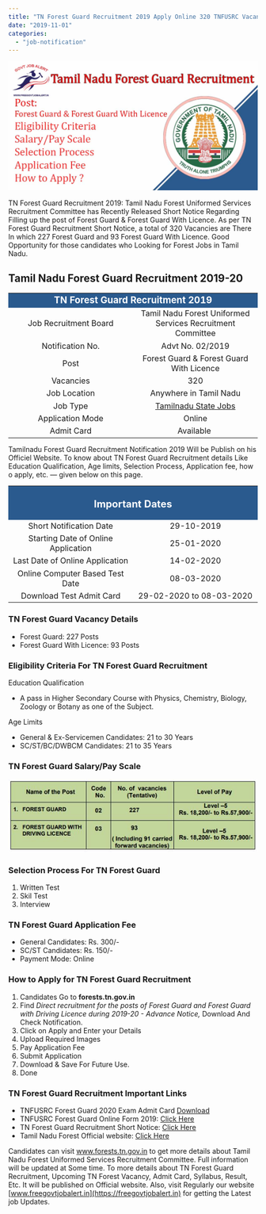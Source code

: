 ```yaml
---
title: "TN Forest Guard Recruitment 2019 Apply Online 320 TNFUSRC Vacancy"
date: "2019-11-01"
categories: 
  - "job-notification"
---
```


![TN Forest Guard Recruitment](images/Tamil-Nadu-Forest-Guard-Recruitment.jpg)

TN Forest Guard Recruitment 2019: Tamil Nadu Forest Uniformed Services Recruitment Committee has Recently Released Short Notice Regarding Filling up the post of Forest Guard & Forest Guard With Licence. As per TN Forest Guard Recruitment Short Notice, a total of 320 Vacancies are There In which 227 Forest Guard and 93 Forest Guard With Licence. Good Opportunity for those candidates who Looking for Forest Jobs in Tamil Nadu.

## **Tamil Nadu Forest Guard Recruitment 2019-20**

<table style="border-collapse: collapse; width: 100%;"><tbody><tr><td style="width: 50%; background-color: #2a5a8e; text-align: center;" colspan="2"><span style="font-size: 14pt;"><strong><span style="color: #ffffff;">TN Forest Guard Recruitment 2019</span></strong></span></td></tr><tr><td style="width: 50%; text-align: center;"><span style="font-size: 12pt;">Job Recruitment Board</span></td><td style="width: 50%; text-align: center;"><span style="font-size: 12pt;">Tamil Nadu Forest Uniformed Services Recruitment Committee</span></td></tr><tr><td style="width: 50%; text-align: center;"><span style="font-size: 12pt;">Notification No.</span></td><td style="width: 50%; text-align: center;"><span style="font-size: 12pt;">Advt No. 02/2019</span></td></tr><tr><td style="width: 50%; text-align: center;"><span style="font-size: 12pt;">Post</span></td><td style="width: 50%; text-align: center;"><span style="font-size: 12pt;">Forest Guard &amp; Forest Guard With Licence</span></td></tr><tr><td style="width: 50%; text-align: center;"><span style="font-size: 12pt;">Vacancies</span></td><td style="width: 50%; text-align: center;"><span style="font-size: 12pt;">320</span></td></tr><tr><td style="width: 50%; text-align: center;"><span style="font-size: 12pt;">Job Location</span></td><td style="width: 50%; text-align: center;"><span style="font-size: 12pt;">Anywhere in Tamil Nadu</span></td></tr><tr><td style="width: 50%; text-align: center;"><span style="font-size: 12pt;">Job Type</span></td><td style="width: 50%; text-align: center;"><a href="https://freegovtjobalert.in/tamilnadu-govt-jobs/" target="_blank" rel="noopener noreferrer"><span style="font-size: 12pt;">Tamilnadu State Jobs</span></a></td></tr><tr><td style="width: 50%; text-align: center;"><span style="font-size: 12pt;">Application Mode</span></td><td style="width: 50%; text-align: center;"><span style="font-size: 12pt;">Online</span></td></tr><tr><td style="width: 50%; text-align: center;"><span style="font-size: 12pt;">Admit Card</span></td><td style="width: 50%; text-align: center;"><span style="font-size: 12pt;">Available&nbsp;</span></td></tr></tbody></table>

Tamilnadu Forest Guard Recruitment Notification 2019 Will be Publish on his Officiel Website. To know about TN Forest Guard Recruitment details Like Education Qualification, Age limits, Selection Process, Application fee, how o apply, etc. — given below on this page.

<table style="border-collapse: collapse;"><tbody><tr><td style="width: 50%; background-color: #2a5a8e; text-align: center;" colspan="2"><h3><strong><span style="font-size: 15pt; color: #ffffff;">Important Dates</span></strong></h3></td></tr><tr><td style="width: 50%; text-align: center;"><span style="font-size: 12pt;">Short Notification Date</span></td><td style="width: 50%; text-align: center;"><span style="font-size: 12pt;">29-10-2019</span></td></tr><tr><td style="width: 50%; text-align: center;"><span style="font-size: 12pt;">Starting Date of Online Application</span></td><td style="width: 50%; text-align: center;"><span style="font-size: 12pt;">25-01-2020</span></td></tr><tr><td style="width: 50%; text-align: center;"><span style="font-size: 12pt;">Last Date of Online Application</span></td><td style="width: 50%; text-align: center;"><span style="font-size: 12pt;">14-02-2020</span></td></tr><tr><td style="width: 50%; text-align: center;"><span style="font-size: 12pt;">Online Computer Based Test Date</span></td><td style="width: 50%; text-align: center;"><span style="font-size: 12pt;">08-03-2020</span></td></tr><tr><td style="width: 50%; text-align: center;"><span style="font-size: 12pt;">Download Test Admit Card</span></td><td style="width: 50%; text-align: center;"><span style="font-size: 12pt;">29-02-2020 to 08-03-2020</span></td></tr></tbody></table>

### **TN Forest Guard Vacancy Details**

- Forest Guard: 227 Posts
- Forest Guard With Licence: 93 Posts

### **Eligibility Criteria For TN Forest Guard Recruitment** 

Education Qualification

- A pass in Higher Secondary Course with Physics, Chemistry, Biology, Zoology or Botany as one of the Subject.

Age Limits

- General & Ex-Servicemen Candidates: 21 to 30 Years
- SC/ST/BC/DWBCM Candidates: 21 to 35 Years

### **TN Forest Guard Salary/Pay Scale**

![TN Forest Guard Salary-Pay Scale](images/TN-Forest-Guard-Salary-Pay-Scale.jpg)

### **Selection Process For TN Forest Guard**

1. Written Test
2. Skil Test
3. Interview 

### **TN Forest Guard Application Fee**

- General Candidates: Rs. 300/-
- SC/ST Candidates: Rs. 150/-
- Payment Mode: Online

### **How to Apply for TN Forest Guard Recruitment** 

1. Candidates Go to **forests.tn.gov.in**
2. Find _Direct recruitment for the posts of Forest Guard and Forest Guard with Driving Licence during 2019-20 - Advance Notice,_ Download And Check Notification.
3. Click on Apply and Enter your Details 
4. Upload Required Images
5. Pay Application Fee
6. Submit Application
7. Download & Save For Future Use.
8. Done

### **TN Forest Guard Recruitment Important Links**

- TNFUSRC Forest Guard 2020 Exam Admit Card [Download](https://freegovtjobalert.in/tnfusrc-forest-guard-exam-admit-card/)
- TNFUSRC Forest Guard Online Form 2019: [Click Here](https://tnfusrc.in/drfgjan20/)
- TN Forest Guard Recruitment Short Notice: [Click Here](https://www.forests.tn.gov.in/app/webroot/img/document/news/usrc/FG-FGDL-2019/FG_FGDL-Advance-eng.pdf)
- Tamil Nadu Forest Official website: [Click Here](https://www.forests.tn.gov.in/)

Candidates can visit www.forests.tn.gov.in to get more details about Tamil Nadu Forest Uniformed Services Recruitment Committee. Full information will be updated at Some time. To more details about TN Forest Guard Recruitment, Upcoming TN Forest Vacancy, Admit Card, Syllabus, Result, Etc. It will be published on Official website. Also, visit Regularly our website [www.freegovtjobalert.in](https://freegovtjobalert.in) for getting the Latest job Updates.

